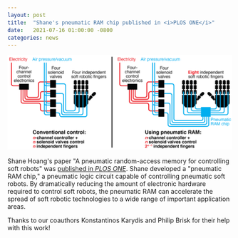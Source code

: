 ```yaml
---
layout: post
title:  "Shane's pneumatic RAM chip published in <i>PLOS ONE</i>"
date:   2021-07-16 01:00:00 -0800
categories: news
---
```


![](/assets/pneumatic-ram-chip.png)

Shane Hoang's paper "A pneumatic random-access memory for controlling soft robots" was [published in *PLOS ONE*](https://journals.plos.org/plosone/article?id=10.1371/journal.pone.0254524).  Shane developed a "pneumatic RAM chip," a pneumatic logic circuit capable of controlling pneumatic soft robots.  By dramatically reducing the amount of electronic hardware required to control soft robots, the pneumatic RAM can accelerate the spread of soft robotic technologies to a wide range of important application areas.

Thanks to our coauthors Konstantinos Karydis and Philip Brisk for their help with this work!